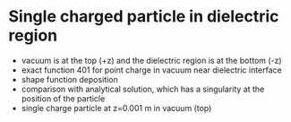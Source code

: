 # Single charged particle in dielectric region
- vacuum is at the top (+z) and the dielectric region is at the bottom (-z)
- exact function 401 for point charge in vacuum near dielectric interface
- shape function deposition
- comparison with analytical solution, which has a singularity at the position of the particle
- single charge particle at z=0.001 m in vacuum (top)
